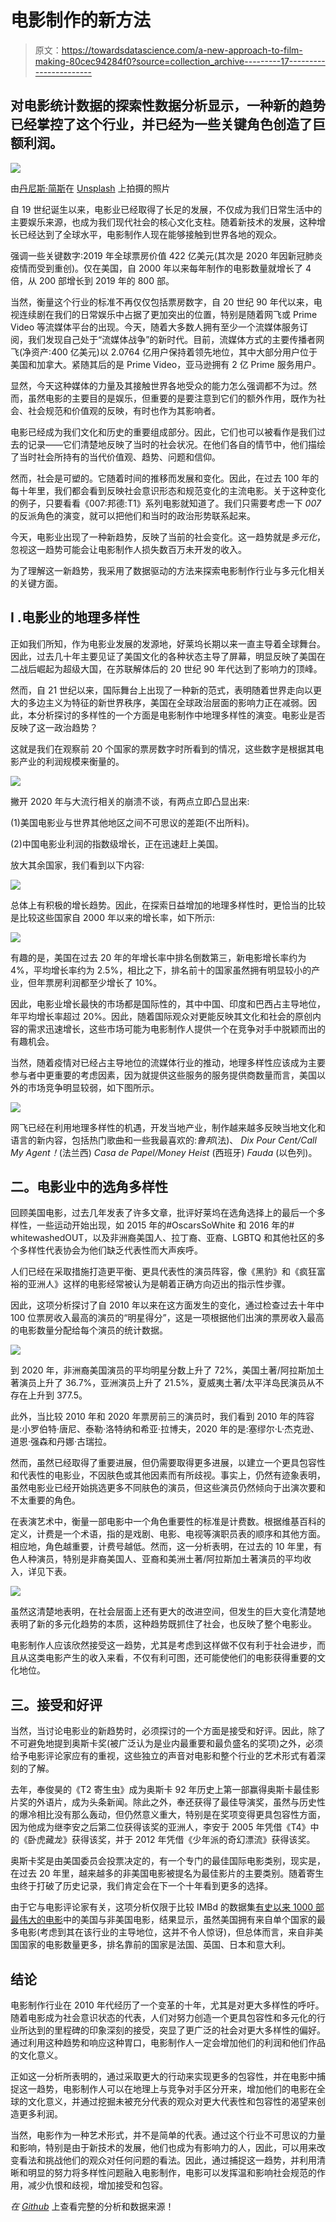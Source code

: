 # 电影制作的新方法

> 原文：<https://towardsdatascience.com/a-new-approach-to-film-making-80cec94284f0?source=collection_archive---------17----------------------->

## 对电影统计数据的探索性数据分析显示，一种新的趋势已经掌控了这个行业，并已经为一些关键角色创造了巨额利润。

![](img/55108bf54f38ccafec99509f3f5f2469.png)

由[丹尼斯·简斯](https://unsplash.com/@dmjdenise?utm_source=unsplash&utm_medium=referral&utm_content=creditCopyText)在 [Unsplash](https://unsplash.com/s/photos/movie?utm_source=unsplash&utm_medium=referral&utm_content=creditCopyText) 上拍摄的照片

自 19 世纪诞生以来，电影业已经取得了长足的发展，不仅成为我们日常生活中的主要娱乐来源，也成为我们现代社会的核心文化支柱。随着新技术的发展，这种增长已经达到了全球水平，电影制作人现在能够接触到世界各地的观众。

强调一些关键数字:2019 年全球票房价值 422 亿美元(其次是 2020 年因新冠肺炎疫情而受到重创)。仅在美国，自 2000 年以来每年制作的电影数量就增长了 4 倍，从 200 部增长到 2019 年的 800 部。

当然，衡量这个行业的标准不再仅仅包括票房数字，自 20 世纪 90 年代以来，电视连续剧在我们的日常娱乐中占据了更加突出的位置，特别是随着网飞或 Prime Video 等流媒体平台的出现。今天，随着大多数人拥有至少一个流媒体服务订阅，我们发现自己处于“流媒体战争”的新时代。目前，流媒体方式的主要传播者网飞(净资产:400 亿美元)以 2.0764 亿用户保持着领先地位，其中大部分用户位于美国和加拿大。紧随其后的是 Prime Video，亚马逊拥有 2 亿 Prime 服务用户。

显然，今天这种媒体的力量及其接触世界各地受众的能力怎么强调都不为过。然而，虽然电影的主要目的是娱乐，但重要的是要注意到它们的额外作用，既作为社会、社会规范和价值观的反映，有时也作为其影响者。

电影已经成为我们文化和历史的重要组成部分。因此，它们也可以被看作是我们过去的记录——它们清楚地反映了当时的社会状况。在他们各自的情节中，他们描绘了当时社会所持有的当代价值观、趋势、问题和信仰。

然而，社会是可塑的。它随着时间的推移而发展和变化。因此，在过去 100 年的每十年里，我们都会看到反映社会意识形态和规范变化的主流电影。关于这种变化的例子，只要看看《007:邦德:T1》系列电影就知道了。我们只需要考虑一下 *007* 的反派角色的演变，就可以把他们和当时的政治形势联系起来。

今天，电影业出现了一种新趋势，反映了当前的社会变化。这一趋势就是*多元化*，忽视这一趋势可能会让电影制作人损失数百万未开发的收入。

为了理解这一新趋势，我采用了数据驱动的方法来探索电影制作行业与多元化相关的关键方面。

## I .电影业的地理多样性

正如我们所知，作为电影业发展的发源地，好莱坞长期以来一直主导着全球舞台。因此，过去几十年主要见证了美国文化的各种状态主导了屏幕，明显反映了美国在二战后崛起为超级大国，在苏联解体后的 20 世纪 90 年代达到了影响力的顶峰。

然而，自 21 世纪以来，国际舞台上出现了一种新的范式，表明随着世界走向以更大的多边主义为特征的新世界秩序，美国在全球政治层面的影响力正在减弱。因此，本分析探讨的多样性的一个方面是电影制作中地理多样性的演变。电影业是否反映了这一政治趋势？

这就是我们在观察前 20 个国家的票房数字时所看到的情况，这些数字是根据其电影产业的利润规模来衡量的。

![](img/98ca21ea4229724c4e23bbcb9e95b30d.png)

撇开 2020 年与大流行相关的崩溃不谈，有两点立即凸显出来:

(1)美国电影业与世界其他地区之间不可思议的差距(不出所料)。

(2)中国电影业利润的指数级增长，正在迅速赶上美国。

放大其余国家，我们看到以下内容:

![](img/0c3be70e827f47c599bf3a0714ac7d6a.png)

总体上有积极的增长趋势。因此，在探索日益增加的地理多样性时，更恰当的比较是比较这些国家自 2000 年以来的增长率，如下所示:

![](img/01c44298787a80c19f3567050bc84b2b.png)

有趣的是，美国在过去 20 年的年增长率中排名倒数第三，新电影增长率约为 4%，平均增长率约为 2.5%，相比之下，排名前十的国家虽然拥有明显较小的产业，但年票房利润都至少增长了 10%。

因此，电影业增长最快的市场都是国际性的，其中中国、印度和巴西占主导地位，年平均增长率超过 20%。因此，随着国际观众对更能反映其文化和社会的原创内容的需求迅速增长，这些市场可能为电影制作人提供一个在竞争对手中脱颖而出的有趣机会。

当然，随着疫情对已经占主导地位的流媒体行业的推动，地理多样性应该成为主要参与者中更重要的考虑因素，因为就提供这些服务的服务提供商数量而言，美国以外的市场竞争明显较弱，如下图所示。

![](img/1d7c64ec466c0c27710d2fd652e36571.png)

网飞已经在利用地理多样性的机遇，开发当地产业，制作越来越多反映当地文化和语言的新内容，包括热门歌曲和一些我最喜欢的:*鲁邦*(法)、 *Dix Pour Cent/Call My Agent！*(法兰西) *Casa de Papel/Money Heist* (西班牙) *Fauda* (以色列)。

## 二。电影业中的选角多样性

回顾美国电影，过去几年发表了许多文章，批评好莱坞在选角选择上的最后一个多样性，一些运动开始出现，如 2015 年的#OscarsSoWhite 和 2016 年的# whitewashedOUT，以及非洲裔美国人、拉丁裔、亚裔、LGBTQ 和其他社区的多个多样性代表协会为他们缺乏代表性而大声疾呼。

人们已经在采取措施打造更平衡、更具代表性的演员阵容，像《黑豹》和《疯狂富裕的亚洲人》这样的电影经常被认为是朝着正确方向迈出的指示性步骤。

因此，这项分析探讨了自 2010 年以来在这方面发生的变化，通过检查过去十年中 100 位票房收入最高的演员的“明星得分”，这是一项根据他们出演的票房收入最高的电影数量分配给每个演员的统计数据。

![](img/c6f2d57b7ed1ac3e2a857af8ec1bd93a.png)

到 2020 年，非洲裔美国演员的平均明星分数上升了 72%，美国土著/阿拉斯加土著演员上升了 36.7%，亚洲演员上升了 21.5%，夏威夷土著/太平洋岛民演员从不存在上升到 377.5。

此外，当比较 2010 年和 2020 年票房前三的演员时，我们看到 2010 年的阵容是:小罗伯特·唐尼、泰勒·洛特纳和希亚·拉博夫，2020 年的是:塞缪尔·L·杰克逊、道恩·强森和丹娜·古瑞拉。

然而，虽然已经取得了重要进展，但仍需要取得更多进展，以建立一个更具包容性和代表性的电影业，不因肤色或其他因素而有所歧视。事实上，仍然有迹象表明，虽然电影业已经开始挑选更多不同肤色的演员，但这些演员仍然倾向于出演次要和不太重要的角色。

在表演艺术中，衡量一部电影中一个角色重要性的标准是计费数。根据维基百科的定义，计费是一个术语，指的是戏剧、电影、电视等演职员表的顺序和其他方面。相应地，角色越重要，计费号越低。然而，这一分析表明，在过去的 10 年里，有色人种演员，特别是非裔美国人、亚裔和美洲土著/阿拉斯加土著演员的平均收入，详见下表。

![](img/db04fd968ba75f96698f50d97029b481.png)

虽然这清楚地表明，在社会层面上还有更大的改进空间，但发生的巨大变化清楚地表明了新的多元化趋势的本质，这种趋势既抓住了社会，也反映了整个电影业。

电影制作人应该欣然接受这一趋势，尤其是考虑到这样做不仅有利于社会进步，而且从这类电影产生的收入来看，不仅有利可图，还可能使他们的电影获得重要的文化地位。

## 三。接受和好评

当然，当讨论电影业的新趋势时，必须探讨的一个方面是接受和好评。因此，除了不可避免地提到奥斯卡奖(被广泛认为是业内最重要和最负盛名的奖项)之外，必须给予电影评论家应有的重视，这些独立的声音对电影和整个行业的艺术形式有着深刻的了解。

去年，奉俊昊的《T2 寄生虫》成为奥斯卡 92 年历史上第一部赢得奥斯卡最佳影片奖的外语片，成为头条新闻。除此之外，奉还获得了最佳导演奖，虽然与历史性的爆冷相比没有那么轰动，但仍然意义重大，特别是在奖项变得更具包容性方面，因为他成为继李安之后第二位获得该奖的亚洲人，李安于 2005 年凭借《T4》中的《卧虎藏龙》获得该奖，并于 2012 年凭借《少年派的奇幻漂流》获得该奖。

奥斯卡奖是由美国委员会投票决定的，有一个专门的最佳国际电影类别，现实是，在过去 20 年里，越来越多的非美国电影被提名为最佳影片的主要类别。随着寄生虫终于打破了历史记录，我们肯定会在下一个十年看到更多的选择。

由于它与电影评论家有关，这项分析仅限于比较 IMBd 的数据集[有史以来 1000 部最伟大的电影](https://www.imdb.com/list/ls006266261/)中的美国与非美国电影，结果显示，虽然美国拥有来自单个国家的最多电影(考虑到其在该行业的主导地位，这并不令人惊讶)，但总体而言，来自非美国国家的电影数量更多，排名靠前的国家是法国、英国、日本和意大利。

## 结论

电影制作行业在 2010 年代经历了一个变革的十年，尤其是对更大多样性的呼吁。随着电影成为社会意识状态的代表，人们对努力创造一个更具包容性和多元化的行业所达到的里程碑的印象深刻的接受，突显了更广泛的社会对更大多样性的偏好。通过利用这种趋势和响应这种胃口，电影制作人一定会增加他们的利润和他们作品的文化意义。

正如这一分析所表明的，通过采取更大的行动来实现更多的包容性，并在电影中捕捉这一趋势，电影制作人可以在地理上与竞争对手区分开来，增加他们的电影在全球的文化意义，并通过挖掘未被充分代表的观众对更大代表性和包容性的渴望来创造更多利润。

当然，电影作为一种艺术形式，并不是简单的代表。通过这个行业不可思议的力量和影响，特别是由于新技术的发展，他们也成为有影响力的人，因此，可以用来改变看法和挑战他们的观众对任何问题的看法。因此，通过捕捉这一趋势，并利用清晰和明显的努力将多样性问题融入电影制作，电影可以发挥温和影响社会规范的作用，减少仇恨和歧视，增加接受和包容。

*在* [*Github*](https://github.com/christianmoya/FilmAnalysis) 上查看完整的分析和数据来源！